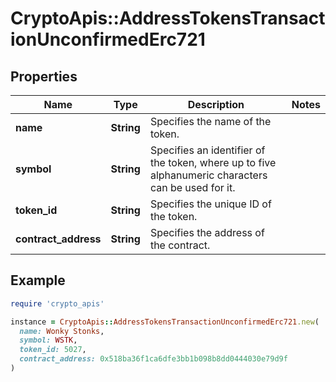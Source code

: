 # CryptoApis::AddressTokensTransactionUnconfirmedErc721

## Properties

| Name | Type | Description | Notes |
| ---- | ---- | ----------- | ----- |
| **name** | **String** | Specifies the name of the token. |  |
| **symbol** | **String** | Specifies an identifier of the token, where up to five alphanumeric characters can be used for it. |  |
| **token_id** | **String** | Specifies the unique ID of the token. |  |
| **contract_address** | **String** | Specifies the address of the contract. |  |

## Example

```ruby
require 'crypto_apis'

instance = CryptoApis::AddressTokensTransactionUnconfirmedErc721.new(
  name: Wonky Stonks,
  symbol: WSTK,
  token_id: 5027,
  contract_address: 0x518ba36f1ca6dfe3bb1b098b8dd0444030e79d9f
)
```

